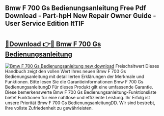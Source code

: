 ## Bmw F 700 Gs Bedienungsanleitung Free Pdf Download - Part-hpH New Repair Owner Guide - User Service Edition ItTlF

# <h2><a href="http://df0mdd.blite.top/?on=Bmw+F+700+Gs+Bedienungsanleitung">🔗Download 👉🔴 Bmw F 700 Gs Bedienungsanleitung</a></h2>

[![Bmw F 700 Gs Bedienungsanleitung new download](https://i.imgur.com/lujVjoI.png)](http://df0mdd.blite.top/?on=Bmw+F+700+Gs+Bedienungsanleitung)
Freischaltwert Dieses Handbuch zeigt den vollen Wert Ihres neuen Bmw F 700 Gs Bedienungsanleitung mit detaillierten Erklärungen der Merkmale und Funktionen. Bitte lesen Sie die Garantieinformationen Bmw F 700 Gs BedienungsanleitungD Für dieses Produkt gilt eine umfassende Garantie. Diese bemerkenswerte Bmw F 700 Gs Bedienungsanleitung-Funktionsliste bietet Funktionen für eine nahtlose und effiziente Leistung. Ihr Erfolg ist unsere Priorität Bmw F 700 Gs BedienungsanleitungDD. Wir sind bestrebt, Ihre vollste Zufriedenheit zu gewährleisten.
